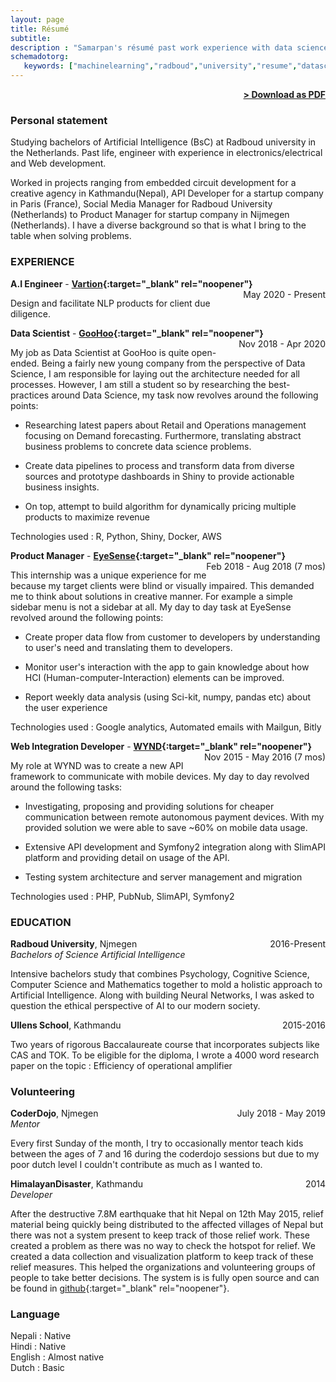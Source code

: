 ```yaml
---
layout: page
title: Résumé
subtitle:
description : "Samarpan's résumé past work experience with data science and A.I technology and academic life."
schemadotorg:
   keywords: ["machinelearning","radboud","university","resume","datascience","A.I","ai","datascience","CV"]
---
```



<span style="float: right; "><a href="{{ '/assets/SamarpanRai_CV.pdf' | prepend: site.baseurl }}"><strong>> Download as PDF</strong></a> </span>
<br>

### Personal statement
Studying bachelors of Artificial Intelligence (BsC) at Radboud university in the Netherlands.  Past life, engineer with experience in electronics/electrical  and Web development.

Worked in projects ranging from embedded circuit development for a creative agency in Kathmandu(Nepal), API Developer for a startup company in Paris (France), Social Media Manager for Radboud University (Netherlands) to Product Manager for startup company in Nijmegen (Netherlands). I have a diverse background so that is what I bring to the table when solving problems.


### EXPERIENCE

**A.I Engineer** - **[Vartion](https://vartion.com/){:target="_blank" rel="noopener"}** <span style="float: right; ">May 2020 - Present </span>

Design and facilitate NLP products for client due diligence.

**Data Scientist** - **[GooHoo](https://www.goohoo.nl/){:target="_blank" rel="noopener"}** <span style="float: right; ">Nov 2018 - Apr 2020</span>

My job as Data Scientist at GooHoo is quite open-ended. Being a fairly new young company from the perspective of Data Science, I am responsible for laying out the architecture needed for all processes. However, I am still a student so by researching the best-practices around Data Science, my task now revolves around the following points:

* Researching latest papers about Retail and Operations management focusing on Demand forecasting. Furthermore, translating abstract business problems to concrete data science problems.

* Create data pipelines to process and transform data from diverse sources and prototype dashboards in Shiny to provide actionable business insights.

* On top, attempt to build algorithm for dynamically pricing multiple products to maximize revenue

Technologies used : R, Python, Shiny, Docker, AWS

**Product Manager** - **[EyeSense](https://www.eye-sense.com/){:target="_blank" rel="noopener"}** <span style="float: right; ">Feb 2018 - Aug 2018 (7 mos)</span>

This internship was a unique experience for me because my target clients were blind or visually impaired. This demanded me to think about solutions in creative manner. For example a simple sidebar menu is not a sidebar at all. My day to day task at EyeSense revolved around the following points:

* Create proper data flow from customer to developers by understanding to user's need and translating them to developers.

*  Monitor user's interaction with the app to gain knowledge about how HCI (Human-computer-Interaction) elements can be improved.

* Report weekly data analysis  (using Sci-kit, numpy, pandas etc) about the user experience


Technologies used : Google analytics, Automated emails with Mailgun, Bitly



**Web Integration Developer** - **[WYND](https://www.wynd.eu/){:target="_blank" rel="noopener"}** <span style="float: right; ">Nov 2015 - May 2016 (7 mos)</span>

My role at WYND was to create a new API framework to communicate with mobile devices. My day to day revolved around the following tasks:

* Investigating, proposing and providing solutions for cheaper communication between remote autonomous payment devices. With my provided solution we were able to save ~60% on mobile data usage.

* Extensive API development and Symfony2 integration along with SlimAPI platform and providing detail on usage of the API.

* Testing system architecture and server management and migration

Technologies used : PHP, PubNub, SlimAPI, Symfony2

### EDUCATION

**Radboud University**, Njmegen <span style="float: right; ">2016-Present</span> <br />
*Bachelors of Science Artificial Intelligence*

Intensive bachelors study that combines Psychology, Cognitive Science, Computer Science and Mathematics together to mold a holistic approach to Artificial Intelligence. Along with building Neural Networks, I was asked to question the ethical perspective of AI to our modern society.


**Ullens School**, Kathmandu  <span style="float: right; ">2015-2016</span>

Two years of rigorous Baccalaureate course that incorporates subjects like CAS and TOK.  To be eligible for the diploma, I wrote  a 4000 word research paper on the topic : Efficiency of operational amplifier


### Volunteering

**CoderDojo**, Njmegen <span style="float: right; ">July 2018 - May 2019</span> <br />
*Mentor*

Every first Sunday of the month, I try to occasionally mentor teach kids between the ages of 7 and 16 during the coderdojo sessions but due to my poor dutch level I couldn't contribute as much as I wanted to.


**HimalayanDisaster**, Kathmandu  <span style="float: right; ">2014</span>  <br />
*Developer*

After the destructive 7.8M earthquake that hit Nepal on 12th May 2015, relief material being quickly being distributed to the affected villages of Nepal but there was not a system present to keep track of those relief work. These created a problem as there was no way to check the hotspot for relief.
We created a data collection and visualization platform to keep track of these relief measures. This helped the organizations and volunteering groups of people to take better decisions.
 The system is is fully open source and can be found in [github](https://github.com/mshrestha/himalayandisaster){:target="_blank" rel="noopener"}.

### Language

Nepali : Native <br />
Hindi : Native <br />
English : Almost native <br />
Dutch : Basic <br />
